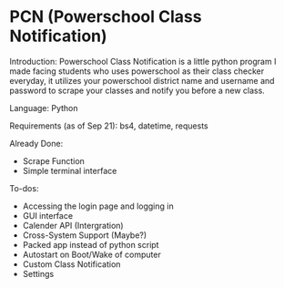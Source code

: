 # PCN (Powerschool Class Notification)
Introduction: Powerschool Class Notification is a little python program I made facing students who uses powerschool as their class checker everyday, it utilizes your powerschool district name and username and password to scrape your classes and notify you before a new class.

Language: Python

Requirements (as of Sep 21): bs4, datetime, requests

Already Done:
- Scrape Function
- Simple terminal interface

To-dos:
- Accessing the login page and logging in
- GUI interface
- Calender API (Intergration)
- Cross-System Support (Maybe?)
- Packed app instead of python script
- Autostart on Boot/Wake of computer
- Custom Class Notification
- Settings
